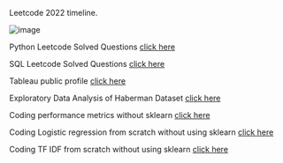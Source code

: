 Leetcode 2022 timeline.

  ![image](https://user-images.githubusercontent.com/39691422/184861667-f263bfc2-8ab1-45e8-bf7f-23dedad6b6dd.png)

  Python Leetcode Solved Questions [click here](https://github.com/dhananjay93/leetcode/tree/main/python)

  SQL Leetcode Solved Questions [click here](https://github.com/dhananjay93/leetcode/tree/main/sql)

Tableau public profile [click here](https://public.tableau.com/app/profile/dhananjay.hawal)

Exploratory Data Analysis of Haberman Dataset [click here](https://github.com/dhananjay93/Machine-Learning/blob/main/Haberman_Dataset.ipynb)

Coding performance metrics without sklearn [click here](https://github.com/dhananjay93/dhananjay93.github.io/blob/main/5_Performance_metrics_Instructions.ipynb)

Coding Logistic regression from scratch without using sklearn [click here](https://github.com/dhananjay93/Machine-Learning/blob/main/Logistic_Regression_from_Scratch.ipynb)

Coding TF IDF from scratch without using sklearn [click here](https://github.com/dhananjay93/Machine-Learning/blob/main/TF_IDF_from_Scratch.ipynb)
